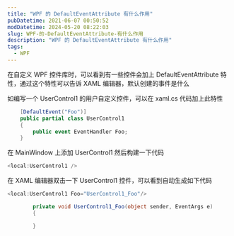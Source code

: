```yaml
---
title: "WPF 的 DefaultEventAttribute 有什么作用"
pubDatetime: 2021-06-07 00:50:52
modDatetime: 2024-05-20 08:22:03
slug: WPF-的-DefaultEventAttribute-有什么作用
description: "WPF 的 DefaultEventAttribute 有什么作用"
tags:
  - WPF
---
```





在自定义 WPF 控件库时，可以看到有一些控件会加上 DefaultEventAttribute 特性，通过这个特性可以告诉 XAML 编辑器，默认创建的事件是什么

<!--more-->


<!-- CreateTime:2021/6/7 8:50:52 -->


<!-- 发布 -->

如编写一个 UserControl1 的用户自定义控件，可以在 xaml.cs 代码加上此特性

```csharp
    [DefaultEvent("Foo")]
    public partial class UserControl1
    {
        public event EventHandler Foo;
    }
```

在 MainWindow 上添加 UserControl1 然后构建一下代码

```csharp
<local:UserControl1 />
```

在 XAML 编辑器双击一下 UserControl1 控件，可以看到自动生成如下代码

```csharp
<local:UserControl1 Foo="UserControl1_Foo"/>

        private void UserControl1_Foo(object sender, EventArgs e)
        {

        }
```

